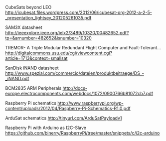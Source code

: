 CubeSats beyond LEO
http://icubesat.files.wordpress.com/2012/06/icubesat-org-2012-a-2-5-_presentation_lightsey_201205261035.pdf

SAM3X datasheet
http://ieeexplore.ieee.org/ielx2/3489/10320/00482652.pdf?tp=&arnumber=482652&isnumber=10320

TREMOR- A Triple Modular Redundant Flight Computer and Fault-Tolerant...
http://digitalcommons.usu.edu/cgi/viewcontent.cgi?article=1713&context=smallsat

SanDisk iNAND datasheet
http://www.spezial.com/commercio/dateien/produktbeitraege/DS_-_iNAND.pdf

BCM2835 ARM Peripherals
http://docs-europe.electrocomponents.com/webdocs/1072/0900766b81072cb7.pdf

Raspberry Pi schematics
http://www.raspberrypi.org/wp-content/uploads/2012/04/Raspberry-Pi-Schematics-R1.0.pdf

ArduSat schematics
http://tinyurl.com/ArduSatPayloadv1

Raspberry Pi with Arduino as I2C-Slave
https://github.com/binerry/RaspberryPi/tree/master/snippets/c/i2c-arduino

